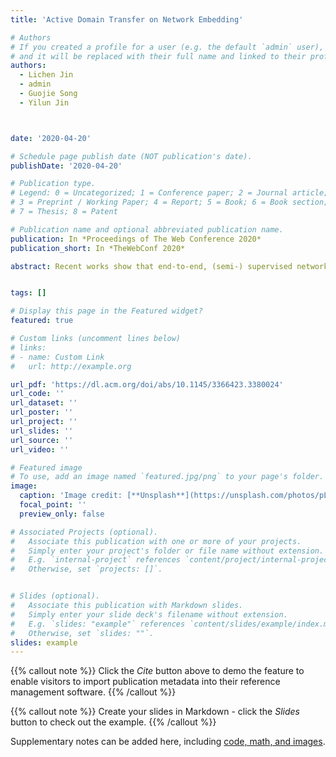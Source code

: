 ```yaml
---
title: 'Active Domain Transfer on Network Embedding'

# Authors
# If you created a profile for a user (e.g. the default `admin` user), write the username (folder name) here
# and it will be replaced with their full name and linked to their profile.
authors:
  - Lichen Jin
  - admin
  - Guojie Song
  - Yilun Jin



date: '2020-04-20'

# Schedule page publish date (NOT publication's date).
publishDate: '2020-04-20'

# Publication type.
# Legend: 0 = Uncategorized; 1 = Conference paper; 2 = Journal article;
# 3 = Preprint / Working Paper; 4 = Report; 5 = Book; 6 = Book section;
# 7 = Thesis; 8 = Patent

# Publication name and optional abbreviated publication name.
publication: In *Proceedings of The Web Conference 2020*
publication_short: In *TheWebConf 2020*

abstract: Recent works show that end-to-end, (semi-) supervised network embedding models can generate satisfactory vectors to represent network topology, and are even applicable to unseen graphs by inductive learning. However, domain mismatch between training and testing network for inductive learning, as well as lack of labeled data often compromises the outcome of such methods. To make matters worse, while transfer learning and active learning techniques, being able to solve such problems correspondingly, have been well studied on regular i.i.d data, relatively few attention has been paid on networks. Consequently, we propose in this paper a method for active transfer learning on networks named active-transfer network embedding, abbreviated ATNE. In ATNE we jointly consider the influence of each node on the network from the perspectives of transfer and active learning, and hence design novel and effective influence scores combining both aspects in the training process to facilitate node selection. We demonstrate that ATNE is efficient and decoupled from the actual model used. Further extensive experiments show that ATNE outperforms state-of-the-art active node selection methods and shows versatility in different situations.


tags: []

# Display this page in the Featured widget?
featured: true

# Custom links (uncomment lines below)
# links:
# - name: Custom Link
#   url: http://example.org

url_pdf: 'https://dl.acm.org/doi/abs/10.1145/3366423.3380024'
url_code: ''
url_dataset: ''
url_poster: ''
url_project: ''
url_slides: ''
url_source: ''
url_video: ''

# Featured image
# To use, add an image named `featured.jpg/png` to your page's folder.
image:
  caption: 'Image credit: [**Unsplash**](https://unsplash.com/photos/pLCdAaMFLTE)'
  focal_point: ''
  preview_only: false

# Associated Projects (optional).
#   Associate this publication with one or more of your projects.
#   Simply enter your project's folder or file name without extension.
#   E.g. `internal-project` references `content/project/internal-project/index.md`.
#   Otherwise, set `projects: []`.


# Slides (optional).
#   Associate this publication with Markdown slides.
#   Simply enter your slide deck's filename without extension.
#   E.g. `slides: "example"` references `content/slides/example/index.md`.
#   Otherwise, set `slides: ""`.
slides: example
---
```


{{% callout note %}}
Click the _Cite_ button above to demo the feature to enable visitors to import publication metadata into their reference management software.
{{% /callout %}}

{{% callout note %}}
Create your slides in Markdown - click the _Slides_ button to check out the example.
{{% /callout %}}

Supplementary notes can be added here, including [code, math, and images](https://wowchemy.com/docs/writing-markdown-latex/).
